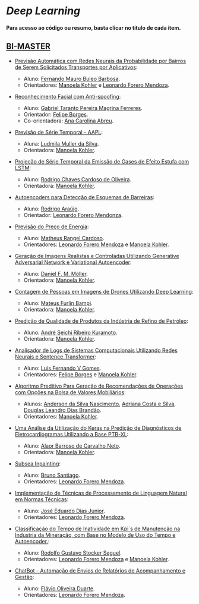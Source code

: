 # *Deep Learning*

#### Para acesso ao código ou resumo, basta clicar no título de cada item.

## [BI-MASTER](https://ica.puc-rio.ai/bi-master)

- [Previsão Automática com Redes Neurais da Probabilidade por Bairros de Serem Solicitados Transportes por Aplicativos](https://github.com/secretaria-ICA/Previsao_da_Probabilidade_por_Bairros_de_Serem_Solicitados_Transportes_por_Aplicativos):
  - Aluno: [Fernando Mauro Buleo Barbosa](https://github.com/buleo).
  - Orientadores: [Manoela Kohler](https://github.com/manoelakohler) e [Leonardo Forero Mendoza](https://github.com/leofome8).

- [Reconhecimento Facial com Anti-spoofing](https://github.com/secretaria-ICA/Reconhecimento_Facial_com_Anti-spoofing):
  - Aluno: [Gabriel Taranto Pereira Magrina Ferreres](https://github.com/gabrieltp).
  - Orientador: [Felipe Borges](https://github.com/FelipeBorgesC).
  - Co-orientadora: [Ana Carolina Abreu](https://github.com/acarolina1612).

- [Previsão de Série Temporal - AAPL](https://github.com/secretaria-ICA/Previsao_de_Serie_Temporal-AAPL):
  - Aluna: [Ludmila Muller da Silva](https://github.com/lm0007).
  - Orientadora: [Manoela Kohler](https://github.com/manoelakohler).

- [Projeção de Série Temporal da Emissão de Gases de Efeito Estufa com LSTM](https://github.com/secretaria-ICA/Projecao_de_Serie_Temporal_da_Emissao_de_Gases_de_Efeito_Estufa_com_LSTM):
  - Aluno: [Rodrigo Chaves Cardoso de Oliveira](https://github.com/rodrigochaves73).
  - Orientadora: [Manoela Kohler](https://github.com/manoelakohler).

- [Autoencoders para Detecção de Esquemas de Barreiras](https://github.com/secretaria-ICA/Autoencoders_para_Deteccao_de_Esquemas_de_Barreiras):
  - Aluno: [Rodrigo Araújo](https://github.com/rodrigoaraujo01).
  - Orientador: [Leonardo Forero Mendonza](https://github.com/leofome8).

- [Previsão do Preço de Energia](https://github.com/secretaria-ICA/Previsao_do_Preco_de_Energia):
  - Aluno: [Matheus Rangel Cardoso](https://github.com/MatheusRangelCardoso).
  - Orientadores: [Leonardo Forero Mendoza](https://github.com/leofome8) e [Manoela Kohler](https://github.com/manoelakohler).

- [Geração de Imagens Realistas e Controladas Utilizando Generative Adversarial Network e Variational Autoencoder](https://github.com/secretaria-ICA/Geracao_de_Imagens_Realistas_e_Controladas):
  - Aluno: [Daniel F. M. Möller](https://github.com/danmoller).
  - Orientadora: [Manoela Kohler](https://github.com/manoelakohler).

- [Contagem de Pessoas em Imagens de Drones Utilizando Deep Learning](https://github.com/secretaria-ICA/Contagem_de_Pessoas_em_Imagens_de_Drones_Utilizando_Deep_Learning):
  - Aluno: [Mateus Furlin Bampi](https://github.com/MateusBampi).
  - Orientadora: [Manoela Kohler](https://github.com/manoelakohler).

- [Predição de Qualidade de Produtos da Indústria de Refino de Petróleo](https://github.com/secretaria-ICA/Predicao_de_Qualidade_de_Produtos_da_Industria_de_Refino_de_Petroleo):
  - Aluno: [André Seichi Ribeiro Kuramoto](https://github.com/andrekuramoto).
  - Orientadora: [Manoela Kohler](https://github.com/manoelakohler).

- [Analisador de Logs de Sistemas Computacionais Utilizando Redes Neurais e Sentence Transformer](https://github.com/secretaria-ICA/Analisador_de_Logs_de_Sistemas_Computacionais_Utilizando_Redes_Neurais_e_Sentence_Transformer):
  - Aluno: [Luís Fernando V Gomes](https://github.com/lfvgomes).
  - Orientadores: [Felipe Borges](https://github.com/FelipeBorgesC) e [Manoela Kohler](https://github.com/manoelakohler).

- [Algoritmo Preditivo Para Geração de Recomendações de Operações com Opções na Bolsa de Valores Mobiliários](https://github.com/secretaria-ICA/Algoritmo_Preditivo_Para_Geracao_de_Recomendacoes_de_Operacoes_Com_Opcoes_na_Bolsa_de_Valores):
  - Alunos: [Anderson da Silva Nascimento](https://github.com/diqeliba),
            [Adriana Costa e Silva](https://github.com/Drica3d),
            [Douglas Leandro Dias Brandão](https://github.com/dougbrandao).
  - Orientadores: [Manoela Kohler](https://github.com/manoelakohler).
  
- [Uma Análise da Utilização do Keras na Predição de Diagnósticos de Eletrocardiogramas Utilizando a Base PTB-XL](https://github.com/secretaria-ICA/Uma_Analise_da_Utilizacao_do_Keras_na_Predicao_de_Diagnosticos_de_Eletrocardiogramas):
  - Aluno: [Alaor Barroso de Carvalho Neto](https://github.com/alaorneto).
  - Orientadora: [Manoela Kohler](https://github.com/manoelakohler).
 
- [Subsea Inpainting](https://github.com/secretaria-ICA/Subsea_Inpainting):
  - Aluno: [Bruno Santiago](https://github.com/brunomsantiago).
  - Orientadores: [Leonardo Forero Mendoza](https://github.com/leofome8).
 
- [Implementação de Técnicas de Processamento de Linguagem Natural em Normas Técnicas](https://github.com/secretaria-ICA/Implementacao_de_Tecnicas_de_Processamento_de_Linguagem_Natural_em_Normas_Tecnicas):
  - Aluno: [José Eduardo Dias Junior](https://github.com/jedias/).
  - Orientadores: [Leonardo Forero Mendoza](https://github.com/leofome8).

- [Classificação do Tempo de Inatividade em Kpi´s de Manutenção na Industria da Mineração, com Base no Modelo de Uso do Tempo e Autoencoder.](https://github.com/secretaria-ICA/Classificacao_do_Tempo_de_Inatividade_em_Kpis_de_Manutencao_na_Industria_da_Mineracao):
  - Aluno: [Rodolfo Gustavo Stocker Seguel](https://github.com/rodolfostocker).
  - Orientadores: [Leonardo Forero Mendoza](https://github.com/leofome8) e [Manoela Kohler](https://github.com/manoelakohler).

- [ChatBot - Automação de Envios de Relatórios de Acompanhamento e Gestão](https://github.com/secretaria-ICA/ChatBot_Automacao_de_Envios_de_Relatorios_de_Acompanhamento_e_Gestao):
  - Aluno: [Flávio Oliveira Duarte](https://github.com/flaviooduarte).
  - Orientadores: [Leonardo Forero Mendoza](https://github.com/leofome8).

